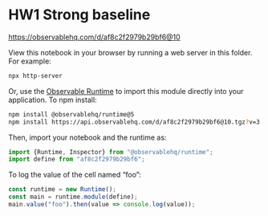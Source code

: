 # HW1 Strong baseline

https://observablehq.com/d/af8c2f2979b29bf6@10

View this notebook in your browser by running a web server in this folder. For
example:

~~~sh
npx http-server
~~~

Or, use the [Observable Runtime](https://github.com/observablehq/runtime) to
import this module directly into your application. To npm install:

~~~sh
npm install @observablehq/runtime@5
npm install https://api.observablehq.com/d/af8c2f2979b29bf6@10.tgz?v=3
~~~

Then, import your notebook and the runtime as:

~~~js
import {Runtime, Inspector} from "@observablehq/runtime";
import define from "af8c2f2979b29bf6";
~~~

To log the value of the cell named “foo”:

~~~js
const runtime = new Runtime();
const main = runtime.module(define);
main.value("foo").then(value => console.log(value));
~~~

